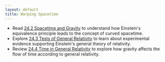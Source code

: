 ```yaml
---
layout: default
title: Warping Spacetime
---
```


- Read [24.2 Spacetime and Gravity](https://openstax.org/books/astronomy-2e/pages/24-2-spacetime-and-gravity) to understand how Einstein's equivalence principle leads to the concept of curved spacetime.
- Explore [24.3 Tests of General Relativity](https://openstax.org/books/astronomy-2e/pages/24-3-tests-of-general-relativity) to learn about experimental evidence supporting Einstein's general theory of relativity.
- Review [24.4 Time in General Relativity](https://openstax.org/books/astronomy-2e/pages/24-4-time-in-general-relativity) to explore how gravity affects the flow of time according to general relativity.
